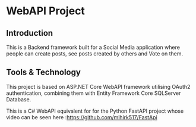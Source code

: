 # WebAPI Project

## Introduction

This is a Backend framework built for a Social Media application where people can create posts, see posts created by others and Vote on them.

## Tools & Technology

This project is based on  ASP.NET Core WebAPI framework utilising OAuth2 authentication, combining them with Entity Framework Core SQLServer Database.



This is a C# WebAPI equivalent for for the Python FastAPI project whose video can be seen here :https://github.com/mihirk517/FastApi 
